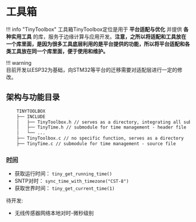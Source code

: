 # 工具箱

!!! info "TinyToolbox"
    工具箱TinyToolbox定位是用于 **平台适配与优化** 并提供 **各种实用工具** 的库，服务于边缘计算与应用开发。**注意，之所以将适配和工具放在一个库里面，是因为很多工具底层利用的是平台提供的功能，所以将平台适配和各类工具放在同一个库里面，便于使用和维护。**

!!! warning     
    目前开发以ESP32为基础，向STM32等平台的迁移需要对适配层进行一定的修改。



## 架构与功能目录

```txt
    TINYTOOLBOX
    ├── INCLUDE
    │   ├── TinyToolbox.h // serves as a directory, integrating all submodules
    │   ├── TinyTime.h // submodule for time management - header file
    │   └── ...
    ├── TinyToolbox.c // no specific function, serves as a directory
    ├── TinyTime.c // submodule for time management - source file
```

### [时间](./TIME/time.zh.md)

- 获取运行时间： `tiny_get_running_time()`
- SNTP对时： `sync_time_with_timezone("CST-8")`
- 获取世界时间： `tiny_get_current_time(1)`

待开发:

- 无线传感器网络本地对时-微秒级别